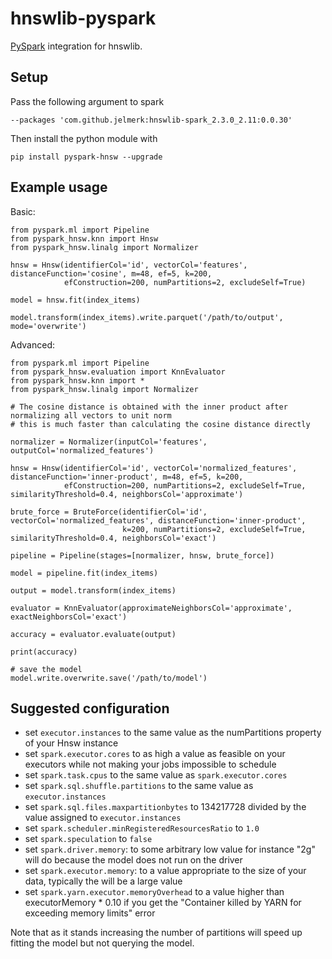 hnswlib-pyspark
===============

[PySpark](https://spark.apache.org/) integration for hnswlib.

Setup
-----

Pass the following argument to spark

    --packages 'com.github.jelmerk:hnswlib-spark_2.3.0_2.11:0.0.30'

Then install the python module with

    pip install pyspark-hnsw --upgrade
    

Example usage
-------------

Basic:

    from pyspark.ml import Pipeline
    from pyspark_hnsw.knn import Hnsw
    from pyspark_hnsw.linalg import Normalizer
    
    hnsw = Hnsw(identifierCol='id', vectorCol='features', distanceFunction='cosine', m=48, ef=5, k=200,
                efConstruction=200, numPartitions=2, excludeSelf=True)
    
    model = hnsw.fit(index_items)
    
    model.transform(index_items).write.parquet('/path/to/output', mode='overwrite')

Advanced:

    from pyspark.ml import Pipeline
    from pyspark_hnsw.evaluation import KnnEvaluator
    from pyspark_hnsw.knn import *
    from pyspark_hnsw.linalg import Normalizer

    # The cosine distance is obtained with the inner product after normalizing all vectors to unit norm
    # this is much faster than calculating the cosine distance directly
    
    normalizer = Normalizer(inputCol='features', outputCol='normalized_features')
    
    hnsw = Hnsw(identifierCol='id', vectorCol='normalized_features', distanceFunction='inner-product', m=48, ef=5, k=200,
                efConstruction=200, numPartitions=2, excludeSelf=True, similarityThreshold=0.4, neighborsCol='approximate')
                
    brute_force = BruteForce(identifierCol='id', vectorCol='normalized_features', distanceFunction='inner-product',
                             k=200, numPartitions=2, excludeSelf=True, similarityThreshold=0.4, neighborsCol='exact')
     
    pipeline = Pipeline(stages=[normalizer, hnsw, brute_force])
    
    model = pipeline.fit(index_items)
    
    output = model.transform(index_items)
    
    evaluator = KnnEvaluator(approximateNeighborsCol='approximate', exactNeighborsCol='exact')
    
    accuracy = evaluator.evaluate(output)
    
    print(accuracy)
    
    # save the model
    model.write.overwrite.save('/path/to/model')


Suggested configuration
-----------------------

- set `executor.instances` to the same value as the numPartitions property of your Hnsw instance
- set `spark.executor.cores` to as high a value as feasible on your executors while not making your jobs impossible to schedule
- set `spark.task.cpus` to the same value as `spark.executor.cores`
- set `spark.sql.shuffle.partitions` to the same value as `executor.instances`
- set `spark.sql.files.maxpartitionbytes` to 134217728 divided by the value assigned to `executor.instances`
- set `spark.scheduler.minRegisteredResourcesRatio` to `1.0`
- set `spark.speculation` to `false`
- set `spark.driver.memory`: to some arbitrary low value for instance "2g" will do because the model does not run on the driver
- set `spark.executor.memory`: to a value appropriate to the size of your data, typically the will be a large value 
- set `spark.yarn.executor.memoryOverhead` to a value higher than executorMemory * 0.10 if you get the "Container killed by YARN for exceeding memory limits" error

Note that as it stands increasing the number of partitions will speed up fitting the model but not querying the model. 


